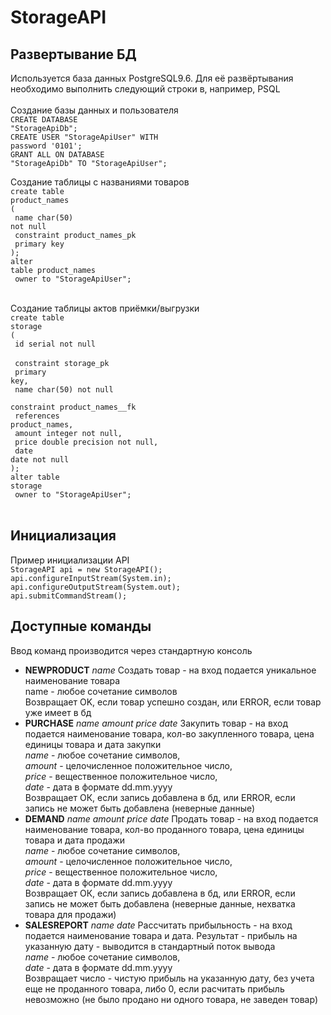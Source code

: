 # StorageAPI
## Развертывание БД
Используется база данных PostgreSQL9.6. Для её развёртывания необходимо выполнить следующий строки в, например, PSQL<br><br/>
Создание базы данных и пользователя <br/>
<code>CREATE DATABASE "StorageApiDb";</code> <br/>
<code>CREATE USER "StorageApiUser" WITH password '0101'; </code> <br/>
<code>GRANT ALL ON DATABASE "StorageApiDb" TO "StorageApiUser";</code> <br/>

Создание таблицы с названиями товаров<br/>
<code>create table product_names </code> <br/>
<code>( </code> <br/>
<code>  name char(50) not null </code> <br/>
<code>    constraint product_names_pk </code> <br/>
<code>      primary key </code> <br/>
<code>); </code> <br/>
<code>alter table product_names </code> <br/>
<code>  owner to "StorageApiUser"; </code> <br/>

Создание таблицы актов приёмки/выгрузки<br/>
<code>create table storage </code> <br/>
<code>( </code> <br/>
<code>  id     serial           not null </code> <br/>
<code>    constraint storage_pk </code> <br/>
<code>      primary key, </code> <br/>
<code>  name   char(50)         not null </code> <br/>
<code>    constraint product_names__fk </code> <br/>
<code>      references product_names, </code> <br/>
<code>  amount integer          not null, </code> <br/>
<code>  price  double precision not null, </code> <br/>
<code>  date   date             not null </code> <br/>
<code>); </code> <br/>
<code>alter table storage </code> <br/>
<code>  owner to "StorageApiUser"; </code> <br/><br/>

## Инициализация
Пример инициализации API  
<code>StorageAPI api = new StorageAPI();</code>  
<code>api.configureInputStream(System.in);  </code>  
<code>api.configureOutputStream(System.out);  </code>  
<code>api.submitCommandStream(); </code> 

## Доступные команды
Ввод команд производится через стандартную консоль
* <b>NEWPRODUCT</b> <i>name</i> Создать товар - на вход подается уникальное
наименование товара  
  name - любое сочетание символов  
  Возвращает OK, если товар успешно создан, или ERROR, если товар уже имеет в бд
* <b>PURCHASE</b> <i>name</i> <i>amount</i> <i>price</i> <i>date</i> Закупить товар - на вход подается
наименование товара, кол-во закупленного товара, цена единицы товара и дата
закупки  
  <i>name</i> - любое сочетание символов,  
  <i>amount</i> - целочисленное положительное число,  
  <i>price</i> - вещественное положительное число,  
  <i>date</i> - дата в формате dd.mm.yyyy  
  Возвращает ОК, если запись добавлена в бд, или ERROR, если запись не может быть добавлена (неверные данные)  
* <b>DEMAND</b> <i>name</i> <i>amount</i> <i>price</i> <i>date</i> Продать товар - на вход подается наименование товара, кол-во проданного товара, цена единицы товара и дата продажи  
  <i>name</i> - любое сочетание символов,  
  <i>amount</i> - целочисленное положительное число,  
  <i>price</i> - вещественное положительное число,  
  <i>date</i> - дата в формате dd.mm.yyyy  
  Возвращает ОК, если запись добавлена в бд, или ERROR, если запись не может быть добавлена (неверные данные, нехватка товара для продажи)  
* <b>SALESREPORT</b> <i>name</i> <i>date</i> Рассчитать прибыльность - на вход подается наименование товара и дата. Результат - прибыль на указанную дату - выводится в стандартный поток вывода  
  <i>name</i> - любое сочетание символов,  
  <i>date</i> - дата в формате dd.mm.yyyy  
  Возвращает число - чистую прибыль на указанную дату, без учета еще не проданного товара, либо 0, если расчитать прибыль невозможно (не было продано ни одного товара, не заведен товар)
